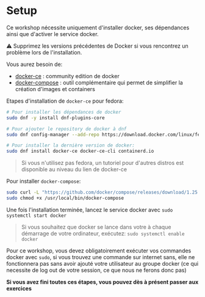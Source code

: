 # Setup

Ce workshop nécessite uniquement d'installer docker, ses dépendances ainsi que d'activer le service docker.

:warning: Supprimez les versions précédentes de Docker si vous rencontrez un problème lors de l'installation.

Vous aurez besoin de:
- [docker-ce](https://docs.docker.com/engine/install/fedora/) : community edition de docker
- [docker-compose](https://docs.docker.com/compose/install/) : outil complémentaire qui permet de simplifier la création d'images et containers

Etapes d'installation de `docker-ce` pour fedora:
```sh
# Pour installer les dépendances de docker
sudo dnf -y install dnf-plugins-core

# Pour ajouter le repository de docker à dnf
sudo dnf config-manager --add-repo https://download.docker.com/linux/fedora/docker-ce.repo

# Pour installer la dernière version de docker:
sudo dnf install docker-ce docker-ce-cli containerd.io
```
> Si vous n'utilisez pas fedora, un tutoriel pour d'autres distros est disponible au niveau du lien de docker-ce

Pour installer `docker-compose`:
```sh
sudo curl -L "https://github.com/docker/compose/releases/download/1.25.5/docker-compose-$(uname -s)-$(uname -m)" -o /usr/local/bin/docker-compose
sudo chmod +x /usr/local/bin/docker-compose
```

Une fois l'installation terminée, lancez le service docker avec `sudo systemctl start docker`

> Si vous souhaitez que docker se lance dans votre à chaque démarrage de votre ordinateur, exécutez: `sudo systemctl enable docker`

Pour ce workshop, vous devez obligatoirement exécuter vos commandes docker avec `sudo`, si vous trouvez une commande sur internet sans, elle ne fonctionnera pas sans avoir ajouté votre utilisateur au groupe docker (ce qui necessite de log out de votre session, ce que nous ne ferons donc pas)

**Si vous avez fini toutes ces étapes, vous pouvez dès à présent passer aux exercices**
